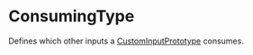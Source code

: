 # ConsumingType

Defines which other inputs a [CustomInputPrototype](prototype:CustomInputPrototype) consumes.

